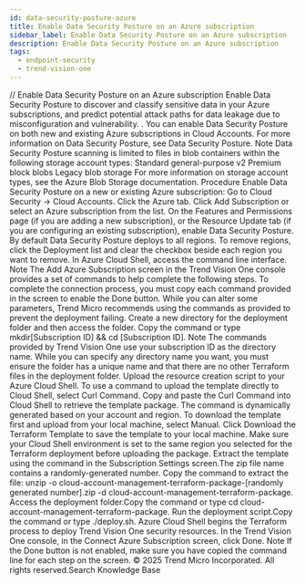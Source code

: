 ```yaml
---
id: data-security-posture-azure
title: Enable Data Security Posture on an Azure subscription
sidebar_label: Enable Data Security Posture on an Azure subscription
description: Enable Data Security Posture on an Azure subscription
tags:
  - endpoint-security
  - trend-vision-one
---
```


/*<![CDATA[*/ $('#title').html($('meta[name=map-description]').attr('content')); /*]]>*/ Enable Data Security Posture on an Azure subscription Enable Data Security Posture to discover and classify sensitive data in your Azure subscriptions, and predict potential attack paths for data leakage due to misconfiguration and vulnerability. . You can enable Data Security Posture on both new and existing Azure subscriptions in Cloud Accounts. For more information on Data Security Posture, see Data Security Posture. Note Data Security Posture scanning is limited to files in blob containers within the following storage account types: Standard general-purpose v2 Premium block blobs Legacy blob storage For more information on storage account types, see the Azure Blob Storage documentation. Procedure Enable Data Security Posture on a new or existing Azure subscription: Go to Cloud Security → Cloud Accounts. Click the Azure tab. Click Add Subscription or select an Azure subscription from the list. On the Features and Permissions page (if you are adding a new subscription), or the Resource Update tab (if you are configuring an existing subscription), enable Data Security Posture. By default Data Security Posture deploys to all regions. To remove regions, click the Deployment list and clear the checkbox beside each region you want to remove. In Azure Cloud Shell, access the command line interface. Note The Add Azure Subscription screen in the Trend Vision One console provides a set of commands to help complete the following steps. To complete the connection process, you must copy each command provided in the screen to enable the Done button. While you can alter some parameters, Trend Micro recommends using the commands as provided to prevent the deployment failing. Create a new directory for the deployment folder and then access the folder. Copy the command or type mkdir[Subscription ID] && cd [Subscription ID]. Note The commands provided by Trend Vision One use your subscription ID as the directory name. While you can specify any directory name you want, you must ensure the folder has a unique name and that there are no other Terraform files in the deployment folder. Upload the resource creation script to your Azure Cloud Shell. To use a command to upload the template directly to Cloud Shell, select Curl Command. Copy and paste the Curl Command into Cloud Shell to retrieve the template package. The command is dynamically generated based on your account and region. To download the template first and upload from your local machine, select Manual. Click Download the Terraform Template to save the template to your local machine. Make sure your Cloud Shell environment is set to the same region you selected for the Terraform deployment before uploading the package. Extract the template using the command in the Subscription Settings screen.The zip file name contains a randomly-generated number. Copy the command to extract the file: unzip -o cloud-account-management-terraform-package-[randomly generated number].zip -d cloud-account-management-terraform-package. Access the deployment folder.Copy the command or type cd cloud-account-management-terraform-package. Run the deployment script.Copy the command or type ./deploy.sh. Azure Cloud Shell begins the Terraform process to deploy Trend Vision One security resources. In the Trend Vision One console, in the Connect Azure Subscription screen, click Done. Note If the Done button is not enabled, make sure you have copied the command line for each step on the screen. © 2025 Trend Micro Incorporated. All rights reserved.Search Knowledge Base